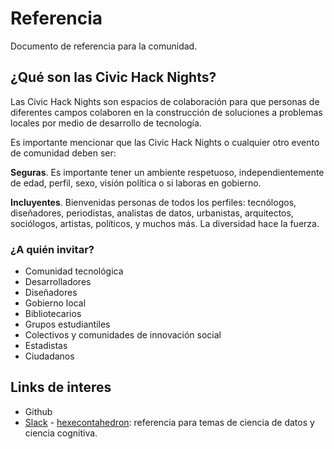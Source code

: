 # Referencia
Documento de referencia para la comunidad.

## ¿Qué son las Civic Hack Nights?

Las Civic Hack Nights son espacios de colaboración para que personas de diferentes campos colaboren en la construcción de soluciones a problemas locales por medio de desarrollo de tecnología.

Es importante mencionar que las Civic Hack Nights o cualquier otro evento de comunidad deben ser:

**Seguras**. Es importante tener un ambiente respetuoso, independientemente de edad, perfil, sexo, visión política o si laboras en gobierno.

**Incluyentes**. Bienvenidas personas de todos los perfiles: tecnólogos, diseñadores, periodistas, analistas de datos, urbanistas, arquitectos, sociólogos, artistas, políticos, y muchos más. La diversidad hace la fuerza.

### ¿A quién invitar?

 - Comunidad tecnológica
 - Desarrolladores
 - Diseñadores
 - Gobierno local
 - Bibliotecarios
 - Grupos estudiantiles
 - Colectivos y comunidades de innovación social
 - Estadistas
 - Ciudadanos


## Links de interes

- Github
- [Slack](http://slack.com) - [hexecontahedron](http://www.hexecontahedron.com): referencia para temas de ciencia de datos y ciencia cognitiva.
